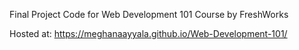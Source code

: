 Final Project Code for Web Development 101 Course by FreshWorks


Hosted at: https://meghanaayyala.github.io/Web-Development-101/
